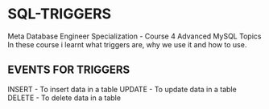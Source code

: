 # SQL-TRIGGERS
Meta Database Engineer Specialization - Course 4 Advanced MySQL Topics
In these course i learnt what triggers are, why we use it and how to use.

## EVENTS FOR TRIGGERS
INSERT - To insert data in a table
UPDATE - To update data in a table
DELETE - To delete data in a table
